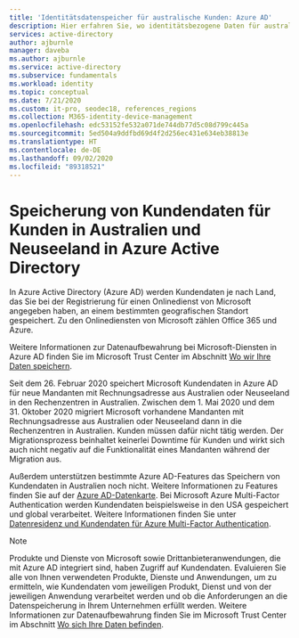 ```yaml
---
title: 'Identitätsdatenspeicher für australische Kunden: Azure AD'
description: Hier erfahren Sie, wo identitätsbezogene Daten für australische Kunden durch Azure Active Directory gespeichert werden.
services: active-directory
author: ajburnle
manager: daveba
ms.author: ajburnle
ms.service: active-directory
ms.subservice: fundamentals
ms.workload: identity
ms.topic: conceptual
ms.date: 7/21/2020
ms.custom: it-pro, seodec18, references_regions
ms.collection: M365-identity-device-management
ms.openlocfilehash: edc53152fe532a071de744db77d5c08d799c445a
ms.sourcegitcommit: 5ed504a9ddfbd69d4f2d256ec431e634eb38813e
ms.translationtype: HT
ms.contentlocale: de-DE
ms.lasthandoff: 09/02/2020
ms.locfileid: "89318521"
---
```

# <a name="customer-data-storage-for-australian-and-new-zealand-customers-in-azure-active-directory"></a>Speicherung von Kundendaten für Kunden in Australien und Neuseeland in Azure Active Directory

In Azure Active Directory (Azure AD) werden Kundendaten je nach Land, das Sie bei der Registrierung für einen Onlinedienst von Microsoft angegeben haben, an einem bestimmten geografischen Standort gespeichert. Zu den Onlinediensten von Microsoft zählen Office 365 und Azure. 

Weitere Informationen zur Datenaufbewahrung bei Microsoft-Diensten in Azure AD finden Sie im Microsoft Trust Center im Abschnitt [Wo wir Ihre Daten speichern](https://www.microsoft.com/trustcenter/privacy/where-your-data-is-located).

Seit dem 26. Februar 2020 speichert Microsoft Kundendaten in Azure AD für neue Mandanten mit Rechnungsadresse aus Australien oder Neuseeland in den Rechenzentren in Australien. Zwischen dem 1. Mai 2020 und dem 31. Oktober 2020 migriert Microsoft vorhandene Mandanten mit Rechnungsadresse aus Australien oder Neuseeland dann in die Rechenzentren in Australien. Kunden müssen dafür nicht tätig werden. Der Migrationsprozess beinhaltet keinerlei Downtime für Kunden und wirkt sich auch nicht negativ auf die Funktionalität eines Mandanten während der Migration aus.

Außerdem unterstützen bestimmte Azure AD-Features das Speichern von Kundendaten in Australien noch nicht. Weitere Informationen zu Features finden Sie auf der [Azure AD-Datenkarte](https://msit.powerbi.com/view?r=eyJrIjoiYzEyZTc5OTgtNTdlZS00ZTVkLWExN2ItOTM0OWU4NjljOGVjIiwidCI6IjcyZjk4OGJmLTg2ZjEtNDFhZi05MWFiLTJkN2NkMDExZGI0NyIsImMiOjV9). Bei Microsoft Azure Multi-Factor Authentication werden Kundendaten beispielsweise in den USA gespeichert und global verarbeitet. Weitere Informationen finden Sie unter [Datenresidenz und Kundendaten für Azure Multi-Factor Authentication](../authentication/concept-mfa-data-residency.md).

> [!NOTE]
> Produkte und Dienste von Microsoft sowie Drittanbieteranwendungen, die mit Azure AD integriert sind, haben Zugriff auf Kundendaten. Evaluieren Sie alle von Ihnen verwendeten Produkte, Dienste und Anwendungen, um zu ermitteln, wie Kundendaten vom jeweiligen Produkt, Dienst und von der jeweiligen Anwendung verarbeitet werden und ob die Anforderungen an die Datenspeicherung in Ihrem Unternehmen erfüllt werden. Weitere Informationen zur Datenaufbewahrung finden Sie im Microsoft Trust Center im Abschnitt [Wo sich Ihre Daten befinden](https://www.microsoft.com/trustcenter/privacy/where-your-data-is-located).